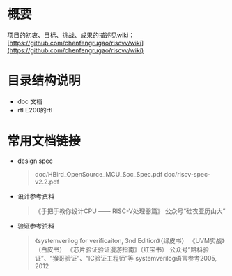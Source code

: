 # 概要

项目的初衷、目标、挑战、成果的描述见wiki：  
[https://github.com/chenfengrugao/riscvv/wiki](https://github.com/chenfengrugao/riscvv/wiki)

# 目录结构说明

* doc 文档
* rtl E200的rtl

# 常用文档链接

* design spec
  > doc/HBird_OpenSource_MCU_Soc_Spec.pdf
  > doc/riscv-spec-v2.2.pdf

* 设计参考资料
  > 《手把手教你设计CPU —— RISC-V处理器篇》
  > 公众号“硅农亚历山大”
  
* 验证参考资料
  > 《systemverilog for verificaiton, 3nd Edition》（绿皮书）
  > 《UVM实战》（白皮书）
  > 《芯片验证验证漫游指南》（红宝书）
  > 公众号“路科验证”、“猴哥验证”、“IC验证工程师”等
  > systemverilog语言参考2005, 2012

